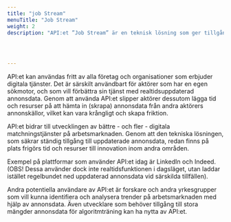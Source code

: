 ```yaml
---
title: "job Stream"
menuTitle: "Job Stream"
weight: 2
description: "API:et ”Job Stream” är en teknisk lösning som ger tillgång till alla jobbannonser som är publicerade i Platsbanken, inklusive realtidsinformation om alla förändringar som sker runt eller i dessa annonser. Förändringarna kan t. ex. vara publiceringar/avpubliceringar av annonser eller ändringar i annonstexten."



  
---
```


API:et kan användas fritt av alla företag och organisationer som erbjuder digitala tjänster. Det är särskilt användbart för aktörer som har en egen sökmotor, och som vill förbättra sin tjänst med realtidsuppdaterad annonsdata. Genom att använda API:et slipper aktörer dessutom lägga tid och resurser på att hämta in (skrapa) annonsdata från andra aktörers annonskällor, vilket kan vara krångligt och skapa friktion. 

API:et bidrar till utvecklingen av bättre - och fler - digitala matchningstjänster på arbetsmarknaden. Genom att den tekniska lösningen, som säkrar ständig tillgång till uppdaterade annonsdata, redan finns på plats frigörs tid och resurser till innovation inom andra områden.

Exempel på plattformar som använder API:et idag är LinkedIn och Indeed. (OBS! Dessa använder dock inte realtidsfunktionen i dagsläget, utan laddar istället regelbundet ned uppdaterad annonsdata vid särskilda tillfällen).

Andra potentiella användare av API:et är forskare och andra yrkesgrupper som vill kunna identifiera och analysera trender på arbetsmarknaden med hjälp av annonsdata. Även utvecklare som behöver tillgång till stora mängder annonsdata för algoritmträning kan ha nytta av API:et.
